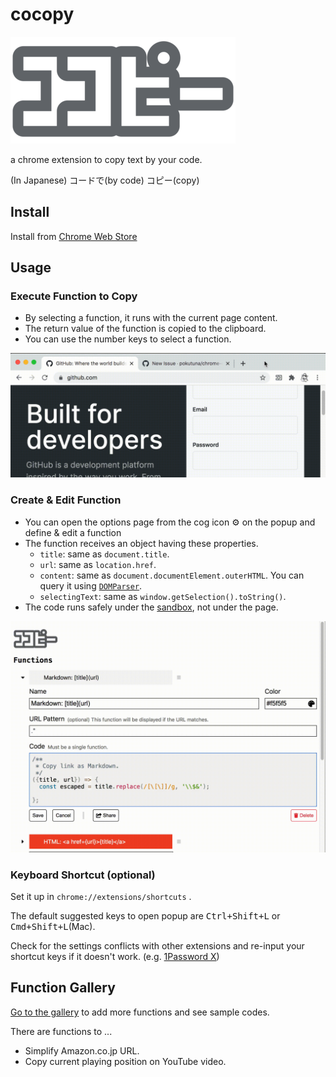 cocopy
===

![logo](./sozai/img/logo.png)

a chrome extension to copy text by your code.

(In Japanese) コードで(by code) コピー(copy)

## Install

Install from [Chrome Web Store](https://chrome.google.com/webstore/detail/cocopy/ihnfodlbkhgjnbheemjhkjfkfglgbdgc)

## Usage

### Execute Function to Copy

- By selecting a function, it runs with the current page content.
- The return value of the function is copied to the clipboard.
- You can use the number keys to select a function.

![run a function to copy](./sozai/img/copy.gif)


### Create & Edit Function

- You can open the options page from the cog icon ⚙️ on the popup and define & edit a function
- The function receives an object having these properties.
  - `title`: same as `document.title`.
  - `url`: same as `location.href`.
  - `content`: same as `document.documentElement.outerHTML`. You can query it using [`DOMParser`](https://developer.mozilla.org/docs/Web/API/DOMParser).
  - `selectingText`: same as `window.getSelection().toString()`.
- The code runs safely under the [sandbox](https://developer.chrome.com/apps/sandboxingEval), not under the page.

![edit a function](./sozai/img/edit.gif)


### Keyboard Shortcut (optional)

Set it up in `chrome://extensions/shortcuts` .

The default suggested keys to open popup are <kbd>Ctrl+Shift+L</kbd> or <kbd>Cmd+Shift+L</kbd>(Mac).

Check for the settings conflicts with other extensions and re-input your shortcut keys if it doesn't work. (e.g. [1Password X](https://chrome.google.com/webstore/detail/1password-x-%E2%80%93-password-ma/aeblfdkhhhdcdjpifhhbdiojplfjncoa))


## Function Gallery

[Go to the gallery](./gallery/README.md) to add more functions and see sample codes.

There are functions to ...

- Simplify Amazon.co.jp URL.
- Copy current playing position on YouTube video.
